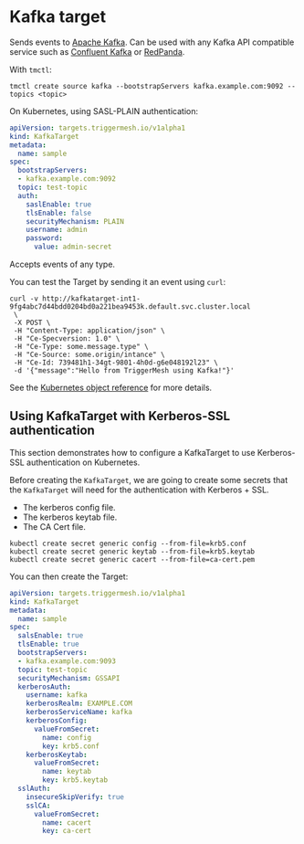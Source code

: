 # Kafka target

Sends events to [Apache Kafka](https://kafka.apache.org/). Can be used with any Kafka API compatible service such as [Confluent Kafka](https://www.confluent.io/) or [RedPanda](https://redpanda.com/).

With `tmctl`:

```
tmctl create source kafka --bootstrapServers kafka.example.com:9092 --topics <topic>
```

On Kubernetes, using SASL-PLAIN authentication:

```yaml
apiVersion: targets.triggermesh.io/v1alpha1
kind: KafkaTarget
metadata:
  name: sample
spec:
  bootstrapServers:
  - kafka.example.com:9092
  topic: test-topic
  auth:
    saslEnable: true
    tlsEnable: false
    securityMechanism: PLAIN
    username: admin
    password:
      value: admin-secret
```

Accepts events of any type.

You can test the Target by sending it an event using `curl`:

```console
curl -v http://kafkatarget-int1-9fg4abc7d44bdd0204bd0a221bea9453k.default.svc.cluster.local
 \
 -X POST \
 -H "Content-Type: application/json" \
 -H "Ce-Specversion: 1.0" \
 -H "Ce-Type: some.message.type" \
 -H "Ce-Source: some.origin/intance" \
 -H "Ce-Id: 739481h1-34gt-9801-4h0d-g6e048192l23" \
 -d '{"message":"Hello from TriggerMesh using Kafka!"}'
```

See the [Kubernetes object reference](../../reference/targets/#targets.triggermesh.io/v1alpha1.KafkaTarget) for more details.

## Using KafkaTarget with Kerberos-SSL authentication

This section demonstrates how to configure a KafkaTarget to use Kerberos-SSL authentication on Kubernetes.

Before creating the `KafkaTarget`, we are going to create some secrets that the `KafkaTarget` will need for the authentication with Kerberos + SSL.

- The kerberos config file.
- The kerberos keytab file.
- The CA Cert file.

```console
kubectl create secret generic config --from-file=krb5.conf
kubectl create secret generic keytab --from-file=krb5.keytab
kubectl create secret generic cacert --from-file=ca-cert.pem
```

You can then create the Target: 

```yaml
apiVersion: targets.triggermesh.io/v1alpha1
kind: KafkaTarget
metadata:
  name: sample
spec:
  salsEnable: true
  tlsEnable: true
  bootstrapServers:
  - kafka.example.com:9093
  topic: test-topic
  securityMechanism: GSSAPI
  kerberosAuth:
    username: kafka
    kerberosRealm: EXAMPLE.COM
    kerberosServiceName: kafka
    kerberosConfig:
      valueFromSecret:
        name: config
        key: krb5.conf
    kerberosKeytab:
      valueFromSecret:
        name: keytab
        key: krb5.keytab
  sslAuth:
    insecureSkipVerify: true
    sslCA:
      valueFromSecret:
        name: cacert
        key: ca-cert
```
